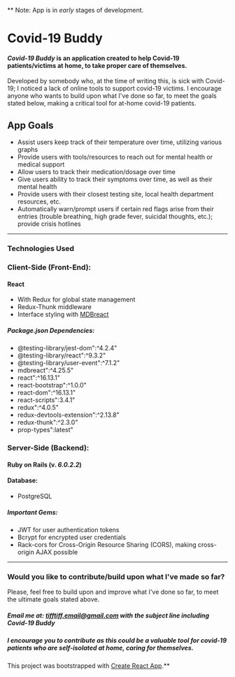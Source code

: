 ** Note: App is in *early* stages of development.

# Covid-19 Buddy
#### *Covid-19 Buddy* is an application created to help Covid-19 patients/victims at home, to take proper care of themselves.
 
 Developed by somebody who, at the time of writing this, is sick with Covid-19; I noticed a lack of online tools to support covid-19 victims.
 I encourage anyone who wants to build upon what I've done so far, to meet the goals stated below, making a critical tool for at-home covid-19 patients.
 
 ## App Goals
 * Assist users keep track of their temperature over time, utilizing various graphs
 * Provide users with tools/resources to reach out for mental health or medical support
 * Allow users to track their medication/dosage over time
 * Give users ability to track their symptoms over time, as well as their mental health
 * Provide users with their closest testing site, local health department resources, etc.
 * Automatically warn/prompt users if certain red flags arise from their entries (trouble breathing, high grade fever, suicidal thoughts, etc.); provide crisis hotlines
 -----
 ### Technologies Used
 
 ### Client-Side (Front-End):
  #### React 
* With Redux for global state management
* Redux-Thunk middleware
* Interface styling with [MDBreact](https://www.npmjs.com/package/mdbreact)
 
 ##### Package.json Dependencies:
* @testing-library/jest-dom":^4.2.4"
* @testing-library/react":^9.3.2"
* @testing-library/user-event":^7.1.2"
* mdbreact":^4.25.5"
* react":^16.13.1"
* react-bootstrap":^1.0.0"
* react-dom":^16.13.1"
* react-scripts":3.4.1"
* redux":^4.0.5"
* redux-devtools-extension":^2.13.8"
* redux-thunk":^2.3.0"
* prop-types":latest"
 
 
 ### Server-Side (Backend):
  #### Ruby on Rails (v. *6.0.2.2*)
  
  #### Database:
  * PostgreSQL
  
  ##### Important Gems: 
  * JWT for user authentication tokens
  * Bcrypt for encrypted user credentials
  * Rack-cors for Cross-Origin Resource Sharing (CORS), making cross-origin AJAX possible
 
 ----
 
 ### Would you like to contribute/build upon what I've made so far?
 Please, feel free to build upon and improve what I've done so far, to meet the ultimate goals stated above. 
 
 ##### Email me at: **tifftiff.email@gmail.com** with the subject line including *Covid-19 Buddy*
 
 ##### **I encourage you to contribute as this could be a valuable tool for covid-19 patients who are self-isolated at home, caring for themselves.**



This project was bootstrapped with [Create React App](https://github.com/facebook/create-react-app).**
